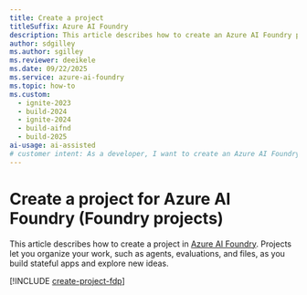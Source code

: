 ```yaml
---
title: Create a project
titleSuffix: Azure AI Foundry
description: This article describes how to create an Azure AI Foundry project so you can work with generative AI in the cloud.
author: sdgilley
ms.author: sgilley
ms.reviewer: deeikele
ms.date: 09/22/2025
ms.service: azure-ai-foundry
ms.topic: how-to
ms.custom:
  - ignite-2023
  - build-2024
  - ignite-2024
  - build-aifnd
  - build-2025
ai-usage: ai-assisted
# customer intent: As a developer, I want to create an Azure AI Foundry project so I can work with generative AI.
---
```


# Create a project for Azure AI Foundry (Foundry projects)

This article describes how to create a project in [Azure AI Foundry](https://ai.azure.com/?cid=learnDocs). Projects let you organize your work, such as agents, evaluations, and files, as you build stateful apps and explore new ideas.

[!INCLUDE [create-project-fdp](../includes/create-project-fdp.md)]

